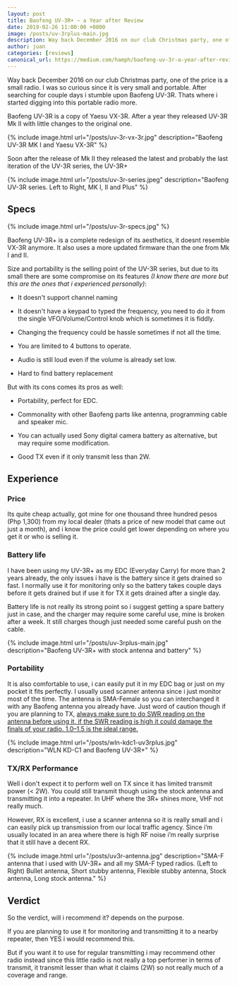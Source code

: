 ```yaml
---
layout: post
title: Baofeng UV-3R+ — a Year after Review
date: 2019-02-26 11:00:00 +0800
image: /posts/uv-3rplus-main.jpg
description: Way back December 2016 on our club Christmas party, one of the price is a small radio. I was so curious since it is very small and portable. After searching for couple days i stumble upon Baofeng UV-3R.
author: juan
categories: [reviews]
canonical_url: https://medium.com/hamph/baofeng-uv-3r-a-year-after-review-3aa0f99e3881 
---
```


Way back December 2016 on our club Christmas party, one of the price is a small radio. I was so curious since it is very small and portable. After searching for couple days i stumble upon Baofeng UV-3R. Thats where i started digging into this portable radio more.

Baofeng UV-3R is a copy of Yaesu VX-3R. After a year they released UV-3R Mk II with little changes to the original one.

{% include image.html url="/posts/uv-3r-vx-3r.jpg" description="Baofeng UV-3R MK I and Yaesu VX-3R" %}

Soon after the release of Mk II they released the latest and probably the last iteration of the UV-3R series, the UV-3R+

{% include image.html url="/posts/uv-3r-series.jpeg" description="Baofeng UV-3R series. Left to Right, MK I, II and Plus" %}

## Specs

{% include image.html url="/posts/uv-3r-specs.jpg" %}

Baofeng UV-3R+ is a complete redesign of its aesthetics, it doesnt resemble VX-3R anymore. It also uses a more updated firmware than the one from Mk I and II.

Size and portability is the selling point of the UV-3R series, but due to its small there are some compromise on its features *(I know there are more but this are the ones that i experienced personally)*:

* It doesn't support channel naming

* It doesn't have a keypad to typed the frequency, you need to do it from the single VFO/Volume/Control knob which is sometimes it is fiddly.

* Changing the frequency could be hassle sometimes if not all the time.

* You are limited to 4 buttons to operate.

* Audio is still loud even if the volume is already set low.

* Hard to find battery replacement

But with its cons comes its pros as well:

* Portability, perfect for EDC.

* Commonality with other Baofeng parts like antenna, programming cable and speaker mic.

* You can actually used Sony digital camera battery as alternative, but may require some modification.

* Good TX even if it only transmit less than 2W.

## Experience

### Price

Its quite cheap actually, got mine for one thousand three hundred pesos (Php 1,300) from my local dealer (thats a price of new model that came out just a month), and i know the price could get lower depending on where you get it or who is selling it.

### Battery life

I have been using my UV-3R+ as my EDC (Everyday Carry) for more than 2 years already, the only issues i have is the battery since it gets drained so fast. I normally use it for monitoring only so the battery takes couple days before it gets drained but if use it for TX it gets drained after a single day.

Battery life is not really its strong point so i suggest getting a spare battery just in case, and the charger may require some careful use, mine is broken after a week. It still charges though just needed some careful push on the cable.

{% include image.html url="/posts/uv-3rplus-main.jpg" description="Baofeng UV-3R+ with stock antenna and battery" %}

### Portability

It is also comfortable to use, i can easily put it in my EDC bag or just on my pocket it fits perfectly. I usually used scanner antenna since i just monitor most of the time. The antenna is SMA-Female so you can interchanged it with any Baofeng antenna you already have. Just word of caution though if you are planning to TX, [always make sure to do SWR reading on the antenna before using it, if the SWR reading is high it could damage the finals of your radio. 1.0–1.5 is the ideal range.](/blogs/swr-for-dummies.html)

{% include image.html url="/posts/wln-kdc1-uv3rplus.jpg" description="WLN KD-C1 and Baofeng UV-3R+" %}

### TX/RX Performance

Well i don't expect it to perform well on TX since it has limited transmit power (< 2W). You could still transmit though using the stock antenna and transmitting it into a repeater. In UHF where the 3R+ shines more, VHF not really much.

However, RX is excellent, i use a scanner antenna so it is really small and i can easily pick up transmission from our local traffic agency. Since i’m usually located in an area where there is high RF noise i’m really surprise that it still have a decent RX.

{% include image.html url="/posts/uv3r-antenna.jpg" description="SMA-F antenna that i used with UV-3R+ and all my SMA-F typed radios. (Left to Right) Bullet antenna, Short stubby antenna, Flexible stubby antenna, Stock antenna, Long stock antenna." %}

## Verdict

So the verdict, will i recommend it? depends on the purpose.

If you are planning to use it for monitoring and transmitting it to a nearby repeater, then YES i would recommend this.

But if you want it to use for regular transmitting i may recommend other radio instead since this little radio is not really a top performer in terms of transmit, it transmit lesser than what it claims (2W) so not really much of a coverage and range.